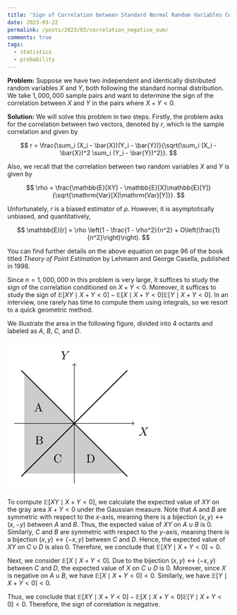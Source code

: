 ```yaml
---
title: 'Sign of Correlation between Standard Normal Random Variables Conditioned on Negative Sum'
date: 2023-03-22
permalink: /posts/2023/03/correlation_negative_sum/
comments: true
tags:
  - statistics
  - probability
---
```




**Problem:** Suppose we have two independent and identically distributed random variables $X$ and $Y$, both following the standard normal distribution. We take $1,000,000$ sample pairs and want to determine the sign of the correlation between $X$ and $Y$ in the pairs where $X+Y<0$.

**Solution:**
We will solve this problem in two steps. Firstly, the problem asks for the correlation between two vectors, denoted by $r$, which is the sample correlation and given by

$$
r = \frac{\sum_i (X_i - \bar{X})(Y_i - \bar{Y})}{\sqrt{\sum_i (X_i - \bar{X})^2 \sum_i (Y_i - \bar{Y})^2}}.
$$

Also, we recall that the correlation between two random variables $X$ and $Y$ is given by

$$
\rho = \frac{\mathbb{E}[XY] - \mathbb{E}[X]\mathbb{E}[Y]}{\sqrt{\mathrm{Var}[X]\mathrm{Var}[Y]}}.
$$

Unfortunately, $r$ is a biased estimator of $\rho$. However, it is asymptotically unbiased, and quantitatively,

$$
\mathbb{E}[r] = \rho \left(1 - \frac{1 - \rho^2}{n^2} + O\left(\frac{1}{n^2}\right)\right).
$$

You can find further details on the above equation on page 96 of the book titled *Theory of Point Estimation* by Lehmann and George Casella, published in 1998.

Since $n = 1,000,000$ in this problem is very large, it suffices to study the sign of the correlation conditioned on $X + Y < 0$. Moreover, it suffices to study the sign of $\mathbb{E}[XY \mid X+Y < 0] - \mathbb{E}[X \mid X+Y < 0]\mathbb{E}[Y \mid X+Y < 0]$. In an interview, one rarely has time to compute them using integrals, so we resort to a quick geometric method.

We illustrate the area in the following figure, divided into 4 octants and labeled as $A$, $B$, $C$, and $D$.

![Illustration of the area X + Y < 0](/images/xy.svg)

To compute $\mathbb{E}[XY\mid X+Y<0]$, we calculate the expected value of $XY$ on the gray area $X+Y<0$ under the Gaussian measure. Note that $A$ and $B$ are symmetric with respect to the $x$-axis, meaning there is a bijection $(x,y)\leftrightarrow (x,-y)$ between $A$ and $B$. Thus, the expected value of $XY$ on $A\cup B$ is 0. Similarly, $C$ and $B$ are symmetric with respect to the $y$-axis, meaning there is a bijection $(x,y)\leftrightarrow (-x,y)$ between $C$ and $D$. Hence, the expected value of $XY$ on $C\cup D$ is also 0. Therefore, we conclude that $\mathbb{E}[XY\mid X+Y<0]=0$.

Next, we consider $\mathbb{E}[X\mid X+Y<0]$. Due to the bijection $(x,y)\leftrightarrow (-x,y)$ between $C$ and $D$, the expected value of $X$ on $C\cup D$ is 0. Moreover, since $X$ is negative on $A\cup B$, we have $\mathbb{E}[X\mid X+Y<0]<0$. Similarly, we have $\mathbb{E}[Y\mid X+Y<0]<0$.

Thus, we conclude that $\mathbb{E}[XY\mid X+Y<0]-\mathbb{E}[X\mid X+Y<0]\mathbb{E}[Y\mid X+Y<0]<0$. Therefore, the sign of correlation is negative.
